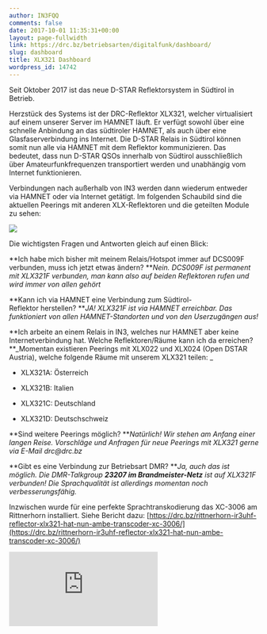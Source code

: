 ```yaml
---
author: IN3FQQ
comments: false
date: 2017-10-01 11:35:31+00:00
layout: page-fullwidth
link: https://drc.bz/betriebsarten/digitalfunk/dashboard/
slug: dashboard
title: XLX321 Dashboard
wordpress_id: 14742
---
```



Seit Oktober 2017 ist das neue D-STAR Reflektorsystem in Südtirol in Betrieb.

Herzstück des Systems ist der DRC-Reflektor XLX321, welcher virtualisiert auf einem unserer Server im HAMNET läuft. Er verfügt sowohl über eine schnelle Anbindung an das südtiroler HAMNET, als auch über eine Glasfaserverbindung ins Internet.
Die D-STAR Relais in Südtirol können somit nun alle via HAMNET mit dem Reflektor kommunizieren. Das bedeutet, dass nun D-STAR QSOs innerhalb von Südtirol ausschließlich über Amateurfunkfrequenzen transportiert werden und unabhängig vom Internet funktionieren.

Verbindungen nach außerhalb von IN3 werden dann wiederum entweder via HAMNET oder via Internet getätigt. Im folgenden Schaubild sind die aktuellen Peerings mit anderen XLX-Reflektoren und die geteilten Module zu sehen:

[![](https://drc.bz/wp-content/uploads/2017/10/dstar-suedtirol-3-300x212.jpg)](https://drc.bz/wp-content/uploads/2017/10/dstar-suedtirol-3.jpg)

Die wichtigsten Fragen und Antworten gleich auf einen Blick:

**Ich habe mich bisher mit meinem Relais/Hotspot immer auf DCS009F verbunden, muss ich jetzt etwas ändern?
**_Nein. DCS009F ist permanent mit XLX321F verbunden, man kann also auf beiden Reflektoren rufen und wird immer von allen gehört_

**Kann ich via HAMNET eine Verbindung zum Südtirol-Reflektor herstellen?
**_JA! XLX321F ist via HAMNET erreichbar. Das funktioniert von allen HAMNET-Standorten und von den Userzugängen aus!_

**Ich arbeite an einem Relais in IN3, welches nur HAMNET aber keine Internetverbindung hat. Welche Reflektoren/Räume kann ich da erreichen?
**_Momentan existieren Peerings mit XLX022 und XLX024 (Open DSTAR Austria), welche folgende Räume mit unserem XLX321 teilen:
_



 	
  * XLX321A: Österreich

 	
  * XLX321B: Italien

 	
  * XLX321C: Deutschland

 	
  * XLX321D: Deutschschweiz


**Sind weitere Peerings möglich?
**_Natürlich! Wir stehen am Anfang einer langen Reise. Vorschläge und Anfragen für neue Peerings mit XLX321 gerne via E-Mail drc@drc.bz_

**Gibt es eine Verbindung zur Betriebsart DMR?
**_Ja, auch das ist möglich. Die DMR-Talkgroup **23207 im Brandmeister-Netz** ist auf XLX321F verbunden! Die Sprachqualität ist allerdings momentan noch verbesserungsfähig._

Inzwischen wurde für eine perfekte Sprachtranskodierung das XC-3006 am Rittnerhorn installiert. Siehe Bericht dazu: [https://drc.bz/rittnerhorn-ir3uhf-reflector-xlx321-hat-nun-ambe-transcoder-xc-3006/](https://drc.bz/rittnerhorn-ir3uhf-reflector-xlx321-hat-nun-ambe-transcoder-xc-3006/)


<div class="dashboard">
    <iframe src="http://xlx321.net.drc.bz" frameborder="0">
    </iframe>
</div>

